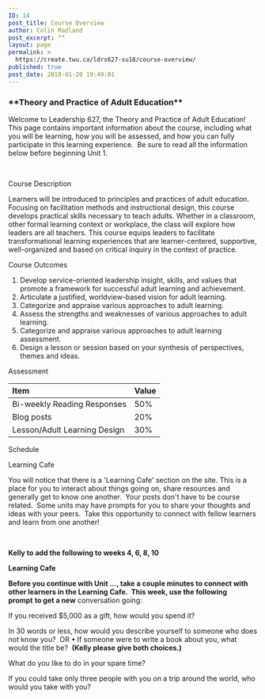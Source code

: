 ```yaml
---
ID: 14
post_title: Course Overview
author: Colin Madland
post_excerpt: ""
layout: page
permalink: >
  https://create.twu.ca/ldrs627-su18/course-overview/
published: true
post_date: 2018-01-20 19:49:01
---
```

<h3>**Theory and Practice of Adult Education**</h3>

Welcome to Leadership 627, the Theory and Practice of Adult Education!  This page contains important information about the course, including what you will be learning, how you will be assessed, and how you can fully participate in this learning experience.  Be sure to read all the information below before beginning Unit 1.

&nbsp;

Course Description

Learners will be introduced to principles and practices of adult education. Focusing on facilitation methods and instructional design, this course develops practical skills necessary to teach adults. Whether in a classroom, other formal learning context or workplace, the class will explore how leaders are all teachers. This course equips leaders to facilitate transformational learning experiences that are learner-centered, supportive, well-organized and based on critical inquiry in the context of practice.

Course Outcomes

<ol>
<li>Develop service-oriented leadership insight, skills, and values that promote a framework for successful adult learning and achievement.</li>
<li>Articulate a justified, worldview-based vision for adult learning.</li>
<li>Categorize and appraise various approaches to adult learning.</li>
<li>Assess the strengths and weaknesses of various approaches to adult learning.</li>
<li>Categorize and appraise various approaches to adult learning assessment.</li>
<li>Design a lesson or session based on your synthesis of perspectives, themes and ideas.</li>
</ol>

Assessment

<table>
<thead>
<tr>
  <th align="left">Item</th>
  <th align="left">Value</th>
</tr>
</thead>
<tbody>
<tr>
  <td align="left">Bi-weekly Reading Responses</td>
  <td align="left">50%</td>
</tr>
<tr>
  <td align="left">Blog posts</td>
  <td align="left">20%</td>
</tr>
<tr>
  <td align="left">Lesson/Adult Learning Design</td>
  <td align="left">30%</td>
</tr>
</tbody>
</table>

Schedule

Learning Cafe

You will notice that there is a 'Learning Cafe' section on the site. This is a place for you to interact about things going on, share resources and generally get to know one another.  Your posts don't have to be course related.  Some units may have prompts for you to share your thoughts and ideas with your peers.  Take this opportunity to connect with fellow learners and learn from one another!

&nbsp;

<strong>Kelly to add the following to weeks 4, 6, 8, 10</strong>

<strong>Learning Cafe </strong>

<strong>Before you continue with Unit ..., take a couple minutes to connect with other learners in the Learning Cafe.  This week, use the following prompt</strong> <strong>to get a new</strong> conversation going:

If you received $5,000 as a gift, how would you spend it?

In 30 words or less, how would you describe yourself to someone who does not know you?  OR • If someone were to write a book about you, what would the title be?  <strong>(Kelly please give both choices.)</strong>

What do you like to do in your spare time?

If you could take only three people with you on a trip around the world, who would you take with you?

&nbsp;

&nbsp;